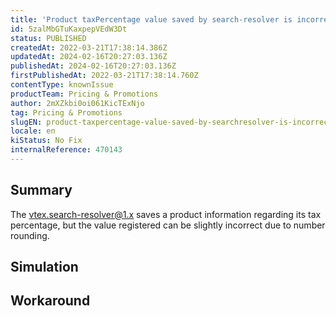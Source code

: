 ```yaml
---
title: 'Product taxPercentage value saved by search-resolver is incorrect due to rounding'
id: 5zalMbGTuKaxpepVEdW3Dt
status: PUBLISHED
createdAt: 2022-03-21T17:38:14.386Z
updatedAt: 2024-02-16T20:27:03.136Z
publishedAt: 2024-02-16T20:27:03.136Z
firstPublishedAt: 2022-03-21T17:38:14.760Z
contentType: knownIssue
productTeam: Pricing & Promotions
author: 2mXZkbi0oi061KicTExNjo
tag: Pricing & Promotions
slugEN: product-taxpercentage-value-saved-by-searchresolver-is-incorrect-due-to-rounding
locale: en
kiStatus: No Fix
internalReference: 470143
---
```


## Summary


The vtex.search-resolver@1.x saves a product information regarding its tax percentage, but the value registered can be slightly incorrect due to number rounding.



## Simulation



## Workaround



